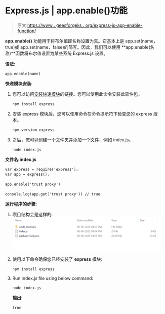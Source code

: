 # Express.js | app.enable()功能

> 原文:[https://www . geesforgeks . org/express-js-app-enable-function/](https://www.geeksforgeeks.org/express-js-app-enable-function/)

**app.enable()** 功能用于将布尔值即名称设置为真。它基本上是 app.set(name，true)或 app.set(name，false)的简写。因此，我们可以使用 **app.enable(名称)**函数将布尔值设置为某些系统 Express.js 设置。

**语法:**

```
app.enable(name)
```

**快递模块安装:**

1.  您可以访问[安装快速模块](https://www.npmjs.com/package/express)的链接。您可以使用此命令安装此软件包。

    ```
    npm install express
    ```

2.  安装 express 模块后，您可以使用命令在命令提示符下检查您的 express 版本。

    ```
    npm version express
    ```

3.  之后，您可以创建一个文件夹并添加一个文件，例如 index.js。

    ```
    node index.js
    ```

**文件名:index.js**

```
var express = require('express');
var app = express();

app.enable('trust proxy')

console.log(app.get('trust proxy')) // true
```

**运行程序的步骤:**

1.  项目结构会是这样的:
    ![](img/3209d9b4369c180282a34be8070d7d6e.png)
2.  使用以下命令确保您已经安装了 **express** 模块:

    ```
    npm install express
    ```

3.  Run index.js file using below command:

    ```
    node index.js
    ```

    **输出:**

    ```
    true

    ```